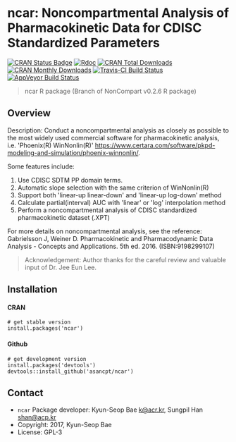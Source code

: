 # ncar: Noncompartmental Analysis of Pharmacokinetic Data for CDISC Standardized Parameters 

[![CRAN Status Badge](http://www.r-pkg.org/badges/version/ncar)](https://cran.r-project.org/package=ncar) 
[![Rdoc](http://staging.rdocumentation.org/badges/version/ncar)](http://rdocumentation.org/packages/ncar)
[![CRAN Total Downloads](http://cranlogs.r-pkg.org/badges/grand-total/ncar)](https://cran.r-project.org/package=ncar) 
[![CRAN Monthly Downloads](http://cranlogs.r-pkg.org/badges/ncar)](https://cran.r-project.org/package=ncar) 
[![Travis-CI Build Status](https://travis-ci.org/asancpt/ncar.svg?branch=master)](https://travis-ci.org/asancpt/ncar) 
[![AppVeyor Build Status](https://ci.appveyor.com/api/projects/status/github/asancpt/ncar?branch=master&svg=true)](https://ci.appveyor.com/project/asancpt/ncar)

> ncar R package (Branch of NonCompart v0.2.6 R package)

Overview
--------

Description: Conduct a noncompartmental analysis as closely as possible to the most widely used commercial software for pharmacokinetic analysis, i.e. 'Phoenix(R) WinNonlin(R)' <https://www.certara.com/software/pkpd-modeling-and-simulation/phoenix-winnonlin/>.

Some features include:

1. Use CDISC SDTM PP domain terms.
2. Automatic slope selection with the same criterion of WinNonlin(R)
3. Support both 'linear-up linear-down' and 'linear-up log-down' method
4. Calculate partial(interval) AUC with 'linear' or 'log' interpolation method
5. Perform a noncompartmental analysis of CDISC standardized pharmacokinetic dataset (.XPT)

For more details on noncompartmental analysis, see the reference: Gabrielsson J, Weiner D. Pharmacokinetic and Pharmacodynamic Data Analysis - Concepts and Applications. 5th ed. 2016. (ISBN:9198299107)

> Acknowledgement: Author thanks for the careful review and valuable input of Dr. Jee Eun Lee.

Installation
------------

#### CRAN

    # get stable version
    install.packages('ncar')

#### Github

    # get development version
    install.packages('devtools')
    devtools::install_github('asancpt/ncar')
   
Contact
-------

- `ncar` Package developer: Kyun-Seop Bae <k@acr.kr>, Sungpil Han <shan@acp.kr>
- Copyright: 2017, Kyun-Seop Bae
- License: GPL-3

